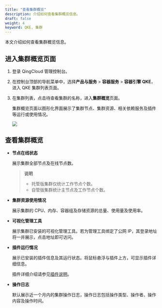 ```yaml
---
title: "查看集群概览"
description: 介绍如何查看集群概览信息。
draft: false
weight: 4
keyword: QKE, 集群
---
```


本文介绍如何查看集群概览信息。

## 进入集群概览页面

1. 登录 QingCloud 管理控制台。

2. 在控制台顶部的导航菜单中，选择**产品与服务** > **容器服务** > **容器引擎 QKE**，进入 QKE 集群列表页面。

3. 在集群列表，点击待查看集群的名称，进入**集群概览**页面。

   集群概览页面以图形化界面展示了集群节点、集群资源、相关依赖服务及插件等运行或使用情况。

   ![](../../../_images/cluster_overview.png)

## 查看集群概览

- **节点在线状态**

  展示集群全部节点及在线节点数。

  > **说明**
  >
  > - 托管版集群仅统计工作节点个数。
  > - 自管版集群统计主节点及工作节点个数。

- **集群资源使用情况**

  展示集群的 CPU、内存、容器组及存储资源的总量、使用量及使用率。

- **可视化管理工具**

  展示集群已安装的可视化管理工具。若为管理工具绑定了公网 IP，其登录地址将一并展示，点击地址即可访问。

  <!--**依赖服务**-->

  <!--展示集群的依赖服务。<!--，包括独立部署的 ELK 服务及独立部署的 etcd 服务。-->

  <!--**说明**-->

  <!--若使用内置的 etcd 及 ELK 服务，则不会显示在此处。-->

  <!--在依赖服务名称下方，显示了对应的服务访问方式（集群 ID），点击可进行访问。-->

- **插件运行情况**

  展示已安装的插件信息及其运行状态。将鼠标悬浮与插件上方，可显示插件详细信息。

  插件详细介绍请参见[插件说明](/container/qke_plus/intro/plugin/)。

<!-- **自动伸缩**

  - 若用户创建了集群自动伸缩策略，当触发自动伸缩操作时，将会展示自动伸缩规则的执行情况。
  
  - 若用户未创建过自动伸缩策略，则可以点击**创建自动伸缩策略**，进入**自动伸缩**页面进行创建。-->
  
- **操作日志**

  默认展示近一个月内的集群操作日志，操作日志包括操作类型、操作者、操作内容及操作时间。



